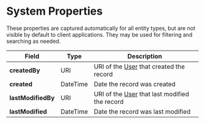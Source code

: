 # System Properties

These properties are captured automatically for all entity types, but are not visible by default to client applications. They may be used for filtering and searching as needed.

| Field  		| Type  		| Description |
| ------------- | ------------- | ------------- |
| __createdBy__ | URI | URI of the [User](User.md) that created the record |
| __created__ | DateTime | Date the record was created |
| __lastModifiedBy__ | URI | URI of the [User](User.md) that last modified the record |
| __lastModified__ | DateTime | Date the record was last modified |
